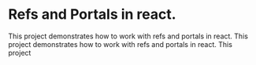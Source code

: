 # Refs and Portals in react.

This project demonstrates how to work with refs and portals in react.
This project demonstrates how to work with refs and portals in react.
This project 